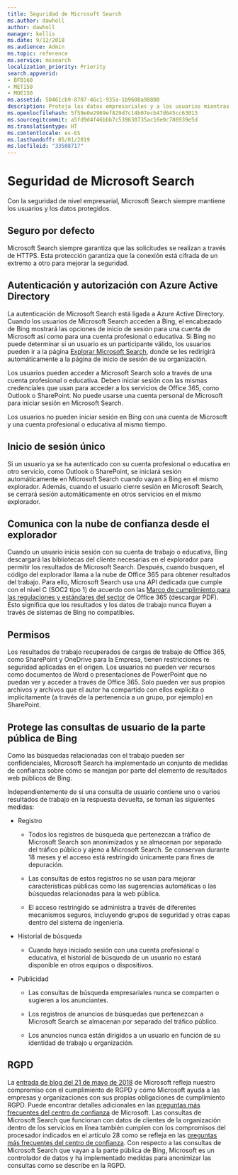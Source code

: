 ```yaml
---
title: Seguridad de Microsoft Search
ms.author: dawholl
author: dawholl
manager: kellis
ms.date: 9/12/2018
ms.audience: Admin
ms.topic: reference
ms.service: mssearch
localization_priority: Priority
search.appverid:
- BFB160
- MET150
- MOE150
ms.assetid: 50461cb9-8707-46c1-935a-1b9608a98800
description: Proteja los datos empresariales y a los usuarios mientras proporciona información a los usuarios autorizados con Microsoft Search
ms.openlocfilehash: 5f59e0e2969ef829d7c14b07ecb47d645cc63013
ms.sourcegitcommit: a5fd9d4f46bbb7c539630735ac16e0c786939e5d
ms.translationtype: HT
ms.contentlocale: es-ES
ms.lasthandoff: 05/01/2019
ms.locfileid: "33508717"
---
```

# <a name="security-for-microsoft-search"></a>Seguridad de Microsoft Search

Con la seguridad de nivel empresarial, Microsoft Search siempre mantiene los usuarios y los datos protegidos.
  
## <a name="secure-by-default"></a>Seguro por defecto

Microsoft Search siempre garantiza que las solicitudes se realizan a través de HTTPS. Esta protección garantiza que la conexión está cifrada de un extremo a otro para mejorar la seguridad.
  
## <a name="authentication-and-authorization-with-azure-active-directory"></a>Autenticación y autorización con Azure Active Directory

La autenticación de Microsoft Search está ligada a Azure Active Directory. Cuando los usuarios de Microsoft Search acceden a Bing, el encabezado de Bing mostrará las opciones de inicio de sesión para una cuenta de Microsoft así como para una cuenta profesional o educativa. Si Bing no puede determinar si un usuario es un participante válido, los usuarios pueden ir a la página [Explorar Microsoft Search](https://www.bing.com/business/explore), donde se les redirigirá automáticamente a la página de inicio de sesión de su organización. 
  
Los usuarios pueden acceder a Microsoft Search solo a través de una cuenta profesional o educativa. Deben iniciar sesión con las mismas credenciales que usan para acceder a los servicios de Office 365, como Outlook o SharePoint. No puede usarse una cuenta personal de Microsoft para iniciar sesión en Microsoft Search.
  
Los usuarios no pueden iniciar sesión en Bing con una cuenta de Microsoft y una cuenta profesional o educativa al mismo tiempo.
  
## <a name="single-sign-on"></a>Inicio de sesión único

Si un usuario ya se ha autenticado con su cuenta profesional o educativa en otro servicio, como Outlook o SharePoint, se iniciará sesión automáticamente en Microsoft Search cuando vayan a Bing en el mismo explorador. Además, cuando el usuario cierre sesión en Microsoft Search, se cerrará sesión automáticamente en otros servicios en el mismo explorador.
  
## <a name="communicates-with-the-trusted-cloud-from-the-browser"></a>Comunica con la nube de confianza desde el explorador

Cuando un usuario inicia sesión con su cuenta de trabajo o educativa, Bing descargará las bibliotecas del cliente necesarias en el explorador para permitir los resultados de Microsoft Search. Después, cuando busquen, el código del explorador llama a la nube de Office 365 para obtener resultados del trabajo. Para ello, Microsoft Search usa una API dedicada que cumple con el nivel C (SOC2 tipo 1) de acuerdo con las [Marco de cumplimiento para las regulaciones y estándares del sector](https://download.microsoft.com/download/B/2/7/B27B3EF3-8849-4C18-8BA4-5AD755728620/Compliance%20Framework_customer%20guidance.pdf) de Office 365 (descargar PDF). Esto significa que los resultados y los datos de trabajo nunca fluyen a través de sistemas de Bing no compatibles. 
  
## <a name="permissions"></a>Permisos

Los resultados de trabajo recuperados de cargas de trabajo de Office 365, como SharePoint y OneDrive para la Empresa, tienen restricciones re seguridad aplicadas en el origen. Los usuarios no pueden ver recursos como documentos de Word o presentaciones de PowerPoint que no puedan ver y acceder a través de Office 365. Solo pueden ver sus propios archivos y archivos que el autor ha compartido con ellos explícita o implícitamente (a través de la pertenencia a un grupo, por ejemplo) en SharePoint.
  
## <a name="protects-user-queries-from-the-public-portion-of-bing"></a>Protege las consultas de usuario de la parte pública de Bing

Como las búsquedas relacionadas con el trabajo pueden ser confidenciales, Microsoft Search ha implementado un conjunto de medidas de confianza sobre cómo se manejan por parte del elemento de resultados web públicos de Bing.
  
Independientemente de si una consulta de usuario contiene uno o varios resultados de trabajo en la respuesta devuelta, se toman las siguientes medidas:
  
- Registro
    
  - Todos los registros de búsqueda que pertenezcan a tráfico de Microsoft Search son anonimizados y se almacenan por separado del tráfico público y ajeno a Microsoft Search. Se conservan durante 18 meses y el acceso está restringido únicamente para fines de depuración.
    
  - Las consultas de estos registros no se usan para mejorar características públicas como las sugerencias automáticas o las búsquedas relacionadas para la web pública.
    
  - El acceso restringido se administra a través de diferentes mecanismos seguros, incluyendo grupos de seguridad y otras capas dentro del sistema de ingeniería.
    
- Historial de búsqueda
    
  - Cuando haya iniciado sesión con una cuenta profesional o educativa, el historial de búsqueda de un usuario no estará disponible en otros equipos o dispositivos.
    
- Publicidad
    
  - Las consultas de búsqueda empresariales nunca se comparten o sugieren a los anunciantes.
    
  - Los registros de anuncios de búsquedas que pertenezcan a Microsoft Search se almacenan por separado del tráfico público.
    
  - Los anuncios nunca están dirigidos a un usuario en función de su identidad de trabajo u organización.
    
## <a name="gdpr"></a>RGPD

La [entrada de blog del 21 de mayo de 2018](https://blogs.microsoft.com/on-the-issues/2018/05/21/microsofts-commitment-to-gdpr-privacy-and-putting-customers-in-control-of-their-own-data/) de Microsoft refleja nuestro compromiso con el cumplimiento de RGPD y cómo Microsoft ayuda a las empresas y organizaciones con sus propias obligaciones de cumplimiento RGPD. Puede encontrar detalles adicionales en las [preguntas más frecuentes del centro de confianza](https://www.microsoft.com/es-ES/trustcenter/privacy/gdpr/gdpr-faqs) de Microsoft. Las consultas de Microsoft Search que funcionan con datos de clientes de la organización dentro de los servicios en línea también cumplen con los compromisos del procesador indicados en el artículo 28 como se refleja en las [preguntas más frecuentes del centro de confianza](https://www.microsoft.com/es-ES/trustcenter/privacy/gdpr/gdpr-faqs). Con respecto a las consultas de Microsoft Search que vayan a la parte pública de Bing, Microsoft es un controlador de datos y ha implementado medidas para anonimizar las consultas como se describe en la RGPD.


